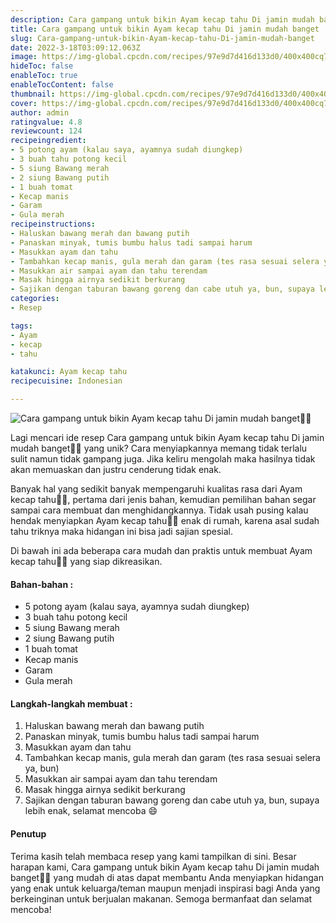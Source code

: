 ```yaml
---
description: Cara gampang untuk bikin Ayam kecap tahu Di jamin mudah banget"
title: Cara gampang untuk bikin Ayam kecap tahu Di jamin mudah banget
slug: Cara-gampang-untuk-bikin-Ayam-kecap-tahu-Di-jamin-mudah-banget
date: 2022-3-18T03:09:12.063Z
image: https://img-global.cpcdn.com/recipes/97e9d7d416d133d0/400x400cq70/photo.jpg
hideToc: false
enableToc: true
enableTocContent: false
thumbnail: https://img-global.cpcdn.com/recipes/97e9d7d416d133d0/400x400cq70/photo.jpg
cover: https://img-global.cpcdn.com/recipes/97e9d7d416d133d0/400x400cq70/photo.jpg
author: admin
ratingvalue: 4.8
reviewcount: 124
recipeingredient:
- 5 potong ayam (kalau saya, ayamnya sudah diungkep)
- 3 buah tahu potong kecil
- 5 siung Bawang merah
- 2 siung Bawang putih
- 1 buah tomat
- Kecap manis
- Garam
- Gula merah
recipeinstructions:
- Haluskan bawang merah dan bawang putih
- Panaskan minyak, tumis bumbu halus tadi sampai harum
- Masukkan ayam dan tahu
- Tambahkan kecap manis, gula merah dan garam (tes rasa sesuai selera ya, bun)
- Masukkan air sampai ayam dan tahu terendam
- Masak hingga airnya sedikit berkurang
- Sajikan dengan taburan bawang goreng dan cabe utuh ya, bun, supaya lebih enak, selamat mencoba 😄
categories:
- Resep

tags:
- Ayam
- kecap
- tahu

katakunci: Ayam kecap tahu
recipecuisine: Indonesian

---
```


![Cara gampang untuk bikin Ayam kecap tahu Di jamin mudah banget👩‍🍳](https://img-global.cpcdn.com/recipes/97e9d7d416d133d0/400x400cq70/photo.jpg)

Lagi mencari ide resep Cara gampang untuk bikin Ayam kecap tahu Di jamin mudah banget👩‍🍳 yang unik? Cara menyiapkannya memang tidak terlalu sulit namun tidak gampang juga. Jika keliru mengolah maka hasilnya tidak akan memuaskan dan justru cenderung tidak enak.

Banyak hal yang sedikit banyak mempengaruhi kualitas rasa dari Ayam kecap tahu👩‍🍳, pertama dari jenis bahan, kemudian pemilihan bahan segar sampai cara membuat dan menghidangkannya. Tidak usah pusing kalau hendak menyiapkan Ayam kecap tahu👩‍🍳 enak di rumah, karena asal sudah tahu triknya maka hidangan ini bisa jadi sajian spesial.

Di bawah ini ada beberapa cara mudah dan praktis untuk membuat Ayam kecap tahu👩‍🍳 yang siap dikreasikan.

<!--inarticleads1-->

#### Bahan-bahan :

- 5 potong ayam (kalau saya, ayamnya sudah diungkep)
- 3 buah tahu potong kecil
- 5 siung Bawang merah
- 2 siung Bawang putih
- 1 buah tomat
- Kecap manis
- Garam
- Gula merah

<!--inarticleads2-->

#### Langkah-langkah membuat :

1. Haluskan bawang merah dan bawang putih
1. Panaskan minyak, tumis bumbu halus tadi sampai harum
1. Masukkan ayam dan tahu
1. Tambahkan kecap manis, gula merah dan garam (tes rasa sesuai selera ya, bun)
1. Masukkan air sampai ayam dan tahu terendam
1. Masak hingga airnya sedikit berkurang
1. Sajikan dengan taburan bawang goreng dan cabe utuh ya, bun, supaya lebih enak, selamat mencoba 😄

#### Penutup

Terima kasih telah membaca resep yang kami tampilkan di sini. Besar harapan kami, Cara gampang untuk bikin Ayam kecap tahu Di jamin mudah banget👩‍🍳 yang mudah di atas dapat membantu Anda menyiapkan hidangan yang enak untuk keluarga/teman maupun menjadi inspirasi bagi Anda yang berkeinginan untuk berjualan makanan. Semoga bermanfaat dan selamat mencoba!